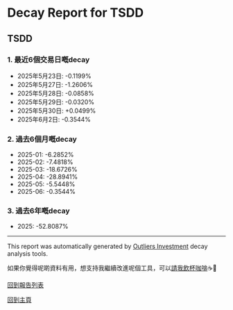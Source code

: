 # Decay Report for TSDD

## TSDD

### 1. 最近6個交易日嘅decay

- 2025年5月23日: -0.1199%
- 2025年5月27日: -1.2606%
- 2025年5月28日: -0.0858%
- 2025年5月29日: -0.0320%
- 2025年5月30日: +0.0499%
- 2025年6月2日: -0.3544%

### 2. 過去6個月嘅decay

- 2025-01: -6.2852%
- 2025-02: -7.4818%
- 2025-03: -18.6726%
- 2025-04: -28.8941%
- 2025-05: -5.5448%
- 2025-06: -0.3544%

### 3. 過去6年嘅decay

- 2025: -52.8087%

------------------------------
This report was automatically generated by [Outliers Investment](https://outliersecon.github.io/Outliers-Investment/) decay analysis tools.

如果你覺得呢啲資料有用，想支持我繼續改進呢個工具，可以[請我飲杯咖啡](https://buymeacoffee.com/outliersecon)☕🙏

[回到報告列表](https://outliersecon.github.io/Outliers-Investment/reports/reports_public)

[回到主頁](https://outliersecon.github.io/Outliers-Investment/)